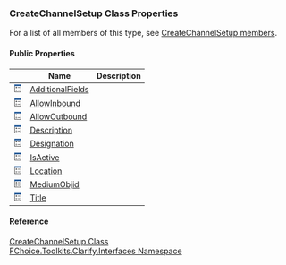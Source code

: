 ﻿### CreateChannelSetup Class Properties

For a list of all members of this type, see [CreateChannelSetup members](FChoice.Toolkits.Clarify~FChoice.Toolkits.Clarify.Interfaces.CreateChannelSetup_members.md).

#### Public Properties

|   | Name | Description |
| --- | --- | --- |
| ![Public Property](dotnetimages/publicProperty.png) | [AdditionalFields](FChoice.Toolkits.Clarify~FChoice.Toolkits.Clarify.Interfaces.CreateChannelSetup~AdditionalFields.md) |   |
| ![Public Property](dotnetimages/publicProperty.png) | [AllowInbound](FChoice.Toolkits.Clarify~FChoice.Toolkits.Clarify.Interfaces.CreateChannelSetup~AllowInbound.md) |   |
| ![Public Property](dotnetimages/publicProperty.png) | [AllowOutbound](FChoice.Toolkits.Clarify~FChoice.Toolkits.Clarify.Interfaces.CreateChannelSetup~AllowOutbound.md) |   |
| ![Public Property](dotnetimages/publicProperty.png) | [Description](FChoice.Toolkits.Clarify~FChoice.Toolkits.Clarify.Interfaces.CreateChannelSetup~Description.md) |   |
| ![Public Property](dotnetimages/publicProperty.png) | [Designation](FChoice.Toolkits.Clarify~FChoice.Toolkits.Clarify.Interfaces.CreateChannelSetup~Designation.md) |   |
| ![Public Property](dotnetimages/publicProperty.png) | [IsActive](FChoice.Toolkits.Clarify~FChoice.Toolkits.Clarify.Interfaces.CreateChannelSetup~IsActive.md) |   |
| ![Public Property](dotnetimages/publicProperty.png) | [Location](FChoice.Toolkits.Clarify~FChoice.Toolkits.Clarify.Interfaces.CreateChannelSetup~Location.md) |   |
| ![Public Property](dotnetimages/publicProperty.png) | [MediumObjid](FChoice.Toolkits.Clarify~FChoice.Toolkits.Clarify.Interfaces.CreateChannelSetup~MediumObjid.md) |   |
| ![Public Property](dotnetimages/publicProperty.png) | [Title](FChoice.Toolkits.Clarify~FChoice.Toolkits.Clarify.Interfaces.CreateChannelSetup~Title.md) |   |





#### Reference

[CreateChannelSetup Class](FChoice.Toolkits.Clarify~FChoice.Toolkits.Clarify.Interfaces.CreateChannelSetup.md)  
[FChoice.Toolkits.Clarify.Interfaces Namespace](FChoice.Toolkits.Clarify~FChoice.Toolkits.Clarify.Interfaces_namespace.md)